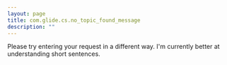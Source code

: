 ```yaml
---
layout: page
title: com.glide.cs.no_topic_found_message
description: ""
---
```

Please try entering your request in a different way. I'm currently better at understanding short sentences.